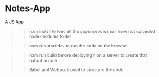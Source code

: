 # Notes-App
A JS App 

>>npm install to load all the dependencies as i have not uploaded node-modules folder

>>npm run start:dev       to run the code on the browser

>>npm run build           before deploying it on a server to create that output bundle

>>Babel and Webpack used to structure the code
